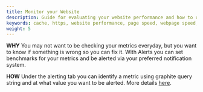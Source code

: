 ```yaml
---
title: Monitor your Website
description: Guide for evaluating your website performance and how to use Section to make improvements.
keywords: cache, https, website performance, page speed, webpage speed, website security, content delivery network, CDN
weight: 5
---
```


**WHY** You may not want to be checking your metrics everyday, but you want to know if something is wrong so you can fix it. With Alerts you can set benchmarks for your metrics and be alerted via your preferred notification system.

**HOW** Under the alerting tab you can identify a metric using graphite query string and at what value you want to be alerted. More details [here](https://www.section.io/docs/monitoring-and-alerting/).

